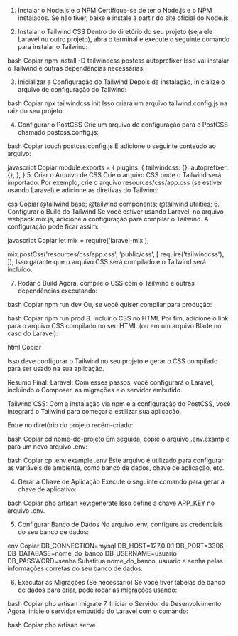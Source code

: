 1. Instalar o Node.js e o NPM
Certifique-se de ter o Node.js e o NPM instalados. Se não tiver, baixe e instale a partir do site oficial do Node.js.

2. Instalar o Tailwind CSS
Dentro do diretório do seu projeto (seja ele Laravel ou outro projeto), abra o terminal e execute o seguinte comando para instalar o Tailwind:

bash
Copiar
npm install -D tailwindcss postcss autoprefixer
Isso vai instalar o Tailwind e outras dependências necessárias.

3. Inicializar a Configuração do Tailwind
Depois da instalação, inicialize o arquivo de configuração do Tailwind:

bash
Copiar
npx tailwindcss init
Isso criará um arquivo tailwind.config.js na raiz do seu projeto.

4. Configurar o PostCSS
Crie um arquivo de configuração para o PostCSS chamado postcss.config.js:

bash
Copiar
touch postcss.config.js
E adicione o seguinte conteúdo ao arquivo:

javascript
Copiar
module.exports = {
  plugins: {
    tailwindcss: {},
    autoprefixer: {},
  },
}
5. Criar o Arquivo de CSS
Crie o arquivo CSS onde o Tailwind será importado. Por exemplo, crie o arquivo resources/css/app.css (se estiver usando Laravel) e adicione as diretivas do Tailwind:

css
Copiar
@tailwind base;
@tailwind components;
@tailwind utilities;
6. Configurar o Build do Tailwind
Se você estiver usando Laravel, no arquivo webpack.mix.js, adicione a configuração para compilar o Tailwind. A configuração pode ficar assim:

javascript
Copiar
let mix = require('laravel-mix');

mix.postCss('resources/css/app.css', 'public/css', [
    require('tailwindcss'),
]);
Isso garante que o arquivo CSS será compilado e o Tailwind será incluído.

7. Rodar o Build
Agora, compile o CSS com o Tailwind e outras dependências executando:

bash
Copiar
npm run dev
Ou, se você quiser compilar para produção:

bash
Copiar
npm run prod
8. Incluir o CSS no HTML
Por fim, adicione o link para o arquivo CSS compilado no seu HTML (ou em um arquivo Blade no caso do Laravel):

html
Copiar
<link href="{{ mix('css/app.css') }}" rel="stylesheet">
Isso deve configurar o Tailwind no seu projeto e gerar o CSS compilado para ser usado na sua aplicação.

Resumo Final:
Laravel: Com esses passos, você configurará o Laravel, incluindo o Composer, as migrações e o servidor embutido.

Tailwind CSS: Com a instalação via npm e a configuração do PostCSS, você integrará o Tailwind para começar a estilizar sua aplicação.




Entre no diretório do projeto recém-criado:

bash
Copiar
cd nome-do-projeto
Em seguida, copie o arquivo .env.example para um novo arquivo .env:

bash
Copiar
cp .env.example .env
Este arquivo é utilizado para configurar as variáveis de ambiente, como banco de dados, chave de aplicação, etc.

4. Gerar a Chave de Aplicação
Execute o seguinte comando para gerar a chave de aplicativo:

bash
Copiar
php artisan key:generate
Isso define a chave APP_KEY no arquivo .env.

5. Configurar Banco de Dados
No arquivo .env, configure as credenciais do seu banco de dados:

env
Copiar
DB_CONNECTION=mysql
DB_HOST=127.0.0.1
DB_PORT=3306
DB_DATABASE=nome_do_banco
DB_USERNAME=usuario
DB_PASSWORD=senha
Substitua nome_do_banco, usuario e senha pelas informações corretas do seu banco de dados.

6. Executar as Migrações (Se necessário)
Se você tiver tabelas de banco de dados para criar, pode rodar as migrações usando:

bash
Copiar
php artisan migrate
7. Iniciar o Servidor de Desenvolvimento
Agora, inicie o servidor embutido do Laravel com o comando:

bash
Copiar
php artisan serve
